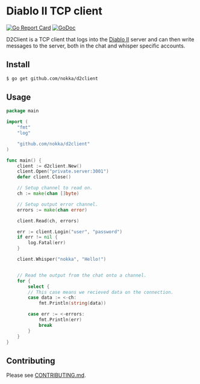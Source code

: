 # Diablo II TCP client
[![Go Report Card](https://goreportcard.com/badge/github.com/nokka/d2client)](https://goreportcard.com/report/github.com/nokka/d2client)
[![GoDoc](https://godoc.org/github.com/nokka/d2client?status.svg)](https://godoc.org/github.com/nokka/d2client)

D2Client is a TCP client that logs into the [Diablo II](http://eu.blizzard.com/en-gb/games/d2/)  server and can then write messages to the server, both in the chat and whisper specific accounts.


## Install

```bash
$ go get github.com/nokka/d2client
```

## Usage

```go
package main

import (
	"fmt"
	"log"

	"github.com/nokka/d2client"
)

func main() {
	client := d2client.New()
	client.Open("private.server:3001")
	defer client.Close()

	// Setup channel to read on.
	ch := make(chan []byte)

	// Setup output error channel.
	errors := make(chan error)

	client.Read(ch, errors)

	err := client.Login("user", "password")
	if err != nil {
		log.Fatal(err)
	}

	client.Whisper("nokka", "Hello!")


	// Read the output from the chat onto a channel.
	for {
		select {
		// This case means we recieved data on the connection.
		case data := <-ch:
			fmt.Println(string(data))

		case err := <-errors:
			fmt.Println(err)
			break
		}
	}
}
```

## Contributing

Please see [CONTRIBUTING.md](/CONTRIBUTING.md).